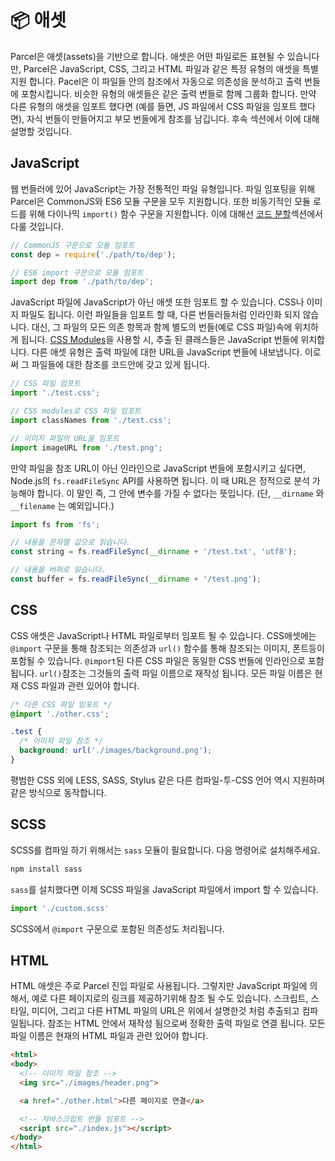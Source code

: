 # 📦 애셋

Parcel은 애셋(assets)을 기반으로 합니다. 애셋은 어떤 파일로든 표현될 수 있습니다만, Parcel은 JavaScript, CSS, 그리고 HTML 파일과 같은 특정 유형의 애셋을 특별 지원 합니다. Pacel은 이 파일들 안의 참조에서 자동으로 의존성을 분석하고 출력 번들에 포함시킵니다. 비슷한 유형의 애셋들은 같은 출력 번들로 함께 그룹화 합니다. 만약 다른 유형의 애셋을 임포트 했다면 (예를 들면, JS 파일에서 CSS 파일을 임포트 했다면), 자식 번들이 만들어지고 부모 번들에게 참조를 남깁니다. 후속 섹션에서 이에 대해 설명할 것입니다.

## JavaScript

웹 번들러에 있어 JavaScript는 가장 전통적인 파일 유형입니다. 파일 임포팅을 위해 Parcel은 CommonJS와 ES6 모듈 구문을 모두 지원합니다. 또한 비동기적인 모듈 로드를 위해 다이나믹 `import()` 함수 구문을 지원합니다. 이에 대해선 [코드 분할](code_splitting.html)섹션에서 다룰 것입니다.

```javascript
// CommonJS 구문으로 모듈 임포트
const dep = require('./path/to/dep');

// ES6 import 구문으로 모듈 임포트
import dep from './path/to/dep';
```

JavaScript 파일에 JavaScript가 아닌 애셋 또한 임포트 할 수 있습니다. CSS나 이미지 파일도 됩니다. 이런 파일들을 임포트 할 때, 다른 번들러들처럼 인라인화 되지 않습니다. 대신, 그 파일의 모든 의존 항목과 함께 별도의 번들(예로 CSS 파일)속에 위치하게 됩니다. [CSS Modules](https://github.com/css-modules/css-modules)을 사용할 시, 추출 된 클래스들은 JavaScript 번들에 위치합니다. 다른 애셋 유형은 출력 파일에 대한 URL을 JavaScript 번들에 내보냅니다. 이로써 그 파일들에 대한 참조를 코드안에 갖고 있게 됩니다.

```javascript
// CSS 파일 임포트
import './test.css';

// CSS modules로 CSS 파일 임포트
import classNames from './test.css';

// 이미지 파일의 URL을 임포트
import imageURL from './test.png';
```

만약 파일을 참조 URL이 아닌 인라인으로 JavaScript 번들에 포함시키고 싶다면, Node.js의 `fs.readFileSync` API를 사용하면 됩니다. 이 때 URL은 정적으로 분석 가능해야 합니다. 이 말인 즉, 그 안에 변수를 가질 수 없다는 뜻입니다. (단, `__dirname` 와 `__filename` 는 예외입니다.)

```javascript
import fs from 'fs';

// 내용을 문자열 값으로 읽습니다.
const string = fs.readFileSync(__dirname + '/test.txt', 'utf8');

// 내용을 버퍼로 읽습니다.
const buffer = fs.readFileSync(__dirname + '/test.png');
```

## CSS

CSS 애셋은 JavaScript나 HTML 파일로부터 임포트 될 수 있습니다. CSS애셋에는 `@import` 구문을 통해 참조되는 의존성과 `url()` 함수를 통해 참조되는 이미지, 폰트등이 포함될 수 있습니다. `@import`된 다른 CSS 파일은 동일한 CSS 번들에 인라인으로 포함됩니다. `url()`참조는 그것들의 출력 파일 이름으로 재작성 됩니다. 모든 파일 이름은 현재 CSS 파일과 관련 있어야 합니다.

```css
/* 다른 CSS 파일 임포트 */
@import './other.css';

.test {
  /* 이미지 파일 참조 */
  background: url('./images/background.png');
}
```

평범한 CSS 외에 LESS, SASS, Stylus 같은 다른 컴파일-투-CSS 언어 역시 지원하며 같은 방식으로 동작합니다.

## SCSS

SCSS를 컴파일 하기 위해서는 `sass` 모듈이 필요합니다. 다음 명령어로 설치해주세요.
```bash
npm install sass
```
`sass`를 설치했다면 이제 SCSS 파일을 JavaScript 파일에서 import 할 수 있습니다.
```javascript
import './custom.scss'
```

SCSS에서 `@import` 구문으로 포함된 의존성도 처리됩니다.


## HTML

HTML 애셋은 주로 Parcel 진입 파일로 사용됩니다. 그렇지만 JavaScript 파일에 의해서, 예로 다른 페이지로의 링크를 제공하기위해 참조 될 수도 있습니다. 스크립트, 스타일, 미디어, 그리고 다른 HTML 파일의 URL은 위에서 설명한것 처럼 추출되고 컴파일됩니다. 참조는 HTML 안에서 재작성 됨으로써 정확한 출력 파일로 연결 됩니다. 모든 파일 이름은 현재의 HTML 파일과 관련 있어야 합니다.

```html
<html>
<body>
  <!-- 이미지 파일 참조 -->
  <img src="./images/header.png">

  <a href="./other.html">다른 페이지로 연결</a>

  <!-- 자바스크립트 번들 임포트 -->
  <script src="./index.js"></script>
</body>
</html>
```

